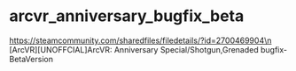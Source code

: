 # arcvr_anniversary_bugfix_beta

https://steamcommunity.com/sharedfiles/filedetails/?id=2700469904\n
[ArcVR][UNOFFCIAL]ArcVR: Anniversary Special/Shotgun,Grenaded bugfix-BetaVersion
